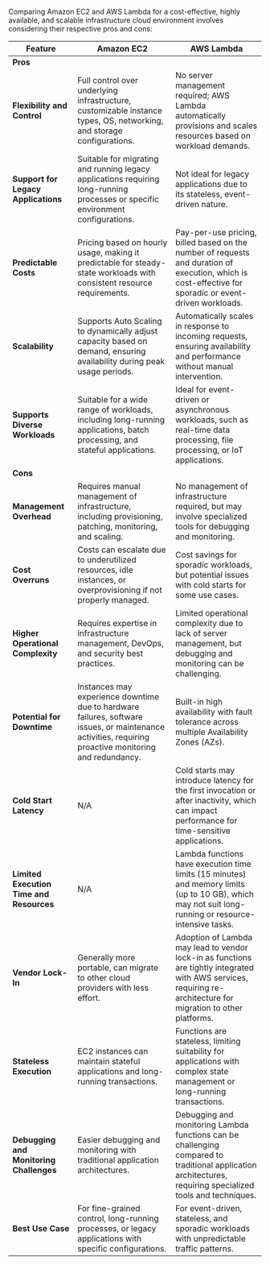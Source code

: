 Comparing Amazon EC2 and AWS Lambda for a cost-effective, highly available, and 
scalable infrastructure cloud environment involves considering their respective pros and cons:

| **Feature**                        | **Amazon EC2**                                                                                                                                                                                      | **AWS Lambda**                                                                                                                                                                                        |
|------------------------------------|-----------------------------------------------------------------------------------------------------------------------------------------------------------------------------------------------------|-------------------------------------------------------------------------------------------------------------------------------------------------------------------------------------------------------|
| **Pros**                           |                                                                                                                                                                                                     |                                                                                                                                                                                                       |
| **Flexibility and Control**        | Full control over underlying infrastructure, customizable instance types, OS, networking, and storage configurations.                                                                                | No server management required; AWS Lambda automatically provisions and scales resources based on workload demands.                                                                                      |
| **Support for Legacy Applications** | Suitable for migrating and running legacy applications requiring long-running processes or specific environment configurations.                                                                     | Not ideal for legacy applications due to its stateless, event-driven nature.                                                                                                                            |
| **Predictable Costs**              | Pricing based on hourly usage, making it predictable for steady-state workloads with consistent resource requirements.                                                                               | Pay-per-use pricing, billed based on the number of requests and duration of execution, which is cost-effective for sporadic or event-driven workloads.                                                     |
| **Scalability**                    | Supports Auto Scaling to dynamically adjust capacity based on demand, ensuring availability during peak usage periods.                                                                               | Automatically scales in response to incoming requests, ensuring availability and performance without manual intervention.                                                                                |
| **Supports Diverse Workloads**     | Suitable for a wide range of workloads, including long-running applications, batch processing, and stateful applications.                                                                              | Ideal for event-driven or asynchronous workloads, such as real-time data processing, file processing, or IoT applications.                                                                              |
| **Cons**                           |                                                                                                                                                                                                     |                                                                                                                                                                                                       |
| **Management Overhead**            | Requires manual management of infrastructure, including provisioning, patching, monitoring, and scaling.                                                                                             | No management of infrastructure required, but may involve specialized tools for debugging and monitoring.                                                                                              |
| **Cost Overruns**                  | Costs can escalate due to underutilized resources, idle instances, or overprovisioning if not properly managed.                                                                                       | Cost savings for sporadic workloads, but potential issues with cold starts for some use cases.                                                                                                           |
| **Higher Operational Complexity**  | Requires expertise in infrastructure management, DevOps, and security best practices.                                                                                                               | Limited operational complexity due to lack of server management, but debugging and monitoring can be challenging.                                                                                       |
| **Potential for Downtime**         | Instances may experience downtime due to hardware failures, software issues, or maintenance activities, requiring proactive monitoring and redundancy.                                                  | Built-in high availability with fault tolerance across multiple Availability Zones (AZs).                                                                                                              |
| **Cold Start Latency**             | N/A                                                                                                                                                                                                 | Cold starts may introduce latency for the first invocation or after inactivity, which can impact performance for time-sensitive applications.                                                           |
| **Limited Execution Time and Resources** | N/A                                                                                                                                                                                                 | Lambda functions have execution time limits (15 minutes) and memory limits (up to 10 GB), which may not suit long-running or resource-intensive tasks.                                                  |
| **Vendor Lock-In**                 | Generally more portable, can migrate to other cloud providers with less effort.                                                                                                                     | Adoption of Lambda may lead to vendor lock-in as functions are tightly integrated with AWS services, requiring re-architecture for migration to other platforms.                                           |
| **Stateless Execution**            | EC2 instances can maintain stateful applications and long-running transactions.                                                                                                                     | Functions are stateless, limiting suitability for applications with complex state management or long-running transactions.                                                                             |
| **Debugging and Monitoring Challenges** | Easier debugging and monitoring with traditional application architectures.                                                                                                                         | Debugging and monitoring Lambda functions can be challenging compared to traditional application architectures, requiring specialized tools and techniques.                                              |
| **Best Use Case**                  | For fine-grained control, long-running processes, or legacy applications with specific configurations.                                                                                                | For event-driven, stateless, and sporadic workloads with unpredictable traffic patterns.                                                                                                                |

 
